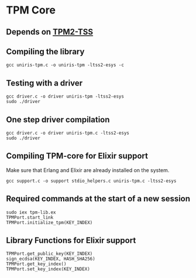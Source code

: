 # TPM Core
## Depends on [TPM2-TSS](https://github.com/tpm2-software/tpm2-tss)

## Compiling the library
```console
gcc uniris-tpm.c -o uniris-tpm -ltss2-esys -c
```

## Testing with a driver
```console
gcc driver.c -o driver uniris-tpm -ltss2-esys
sudo ./driver
```

## One step driver compilation
```console
gcc driver.c -o driver uniris-tpm.c -ltss2-esys
sudo ./driver
```

## Compiling TPM-core for Elixir support
Make sure that Erlang and Elixir are already installed on the system.
```console
gcc support.c -o support stdio_helpers.c uniris-tpm.c -ltss2-esys
```

## Required commands at the start of a new session
```console
sudo iex tpm-lib.ex
TPMPort.start_link
TPMPort.initialize_tpm(KEY_INDEX)
```

## Library Functions for Elixir support
```console
TPMPort.get_public_key(KEY_INDEX)
sign_ecdsa(KEY_INDEX, HASH_SHA256)
TPMPort.get_key_index()
TPMPort.set_key_index(KEY_INDEX)
```
